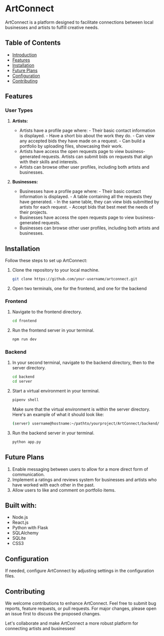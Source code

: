 # ArtConnect

ArtConnect is a platform designed to facilitate connections between local businesses and artists to fulfill creative needs.

## Table of Contents

- [Introduction](#artconnect)
- [Features](#features)
- [Installation](#installation)
- [Future Plans](#future-plans)
- [Configuration](#configuration)
- [Contributing](#contributing)

## Features

### User Types

1. **Artists:**
   - Artists have a profile page where:
              - Their basic contact information is displayed.
              - Have a short bio about the work they do.
              - Can view any accepted bids they have made on a request.
              - Can build a portfolio by uploading files, showcasing their work.
   - Artists have access the open requests page to view business-generated requests. Artists can submit bids on requests that align with their skills and interests.
   - Artists can browse other user profiles, including both artists and businesses.

2. **Businesses:**
   - Businesses have a profile page where:
              - Their basic contact information is displayed.
              - A table containing all the requests they have generated.
              - In the same table, they can view bids submitted by artists for each request.
              - Accept bids that best meet the needs of their projects.
   - Businesses have access the open requests page to view business-generated requests.
   - Businesses can browse other user profiles, including both artists and businesses.

## Installation

Follow these steps to set up ArtConnect:

1. Clone the repository to your local machine.
   ```bash
   git clone https://github.com/your-username/artconnect.git
2. Open two terminals, one for the frontend, and one for the backend

### Frontend
1. Navigate to the frontend directory.
   ```bash
   cd frontend
2. Run the frontend server in your terminal.
   ```bash
   npm run dev

### Backend
1. In your second terminal, navigate to the backend directory, then to the server directory.
   ```bash
   cd backend
   cd server
2. Start a virtual environment in your terminal.
   ```bash
   pipenv shell
   ```
   Make sure that the virtual environment is within the server directory.
   Here's an example of what it should look like:
   
   ```bash
   (server) username@hostname:~/pathto/yourproject/ArtConnect/backend/server$
   ```
3. Run the backend server in your terminal.
   ```bash
   python app.py

## Future Plans

1. Enable messaging between users to allow for a more direct form of communication.
2. Implement a ratings and reviews system for businesses and artists who have worked with each other in the past.
3. Allow users to like and comment on portfolio items.

## Built with:

- Node.js
- React.js
- Python with Flask
- SQLAlchemy
- SQLite
- CSS3

## Configuration

If needed, configure ArtConnect by adjusting settings in the configuration files.

## Contributing

We welcome contributions to enhance ArtConnect. Feel free to submit bug reports, feature requests, or pull requests. For major changes, please open an issue first to discuss the proposed changes.

Let's collaborate and make ArtConnect a more robust platform for connecting artists and businesses!
